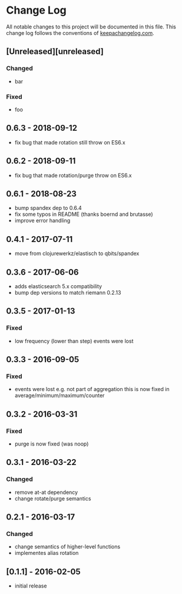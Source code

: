 # Change Log
All notable changes to this project will be documented in this file. This change log follows the conventions of [keepachangelog.com](http://keepachangelog.com/).

## [Unreleased][unreleased]
### Changed
- bar

### Fixed
- foo

## 0.6.3 - 2018-09-12
- fix bug that made rotation still throw on ES6.x

## 0.6.2 - 2018-09-11
- fix bug that made rotation/purge throw on ES6.x

## 0.6.1 - 2018-08-23
- bump spandex dep to 0.6.4
- fix some typos in README (thanks boernd and brutasse)
- improve error handling

## 0.4.1 - 2017-07-11
- move from clojurewerkz/elastisch to qbits/spandex

## 0.3.6 - 2017-06-06
- adds elasticsearch 5.x compatibility
- bump dep versions to match riemann 0.2.13

## 0.3.5 - 2017-01-13

### Fixed
- low frequency (lower than step) events were lost

## 0.3.3 - 2016-09-05

### Fixed
- events were lost e.g. not part of aggregation
  this is now fixed in average/minimum/maximum/counter

## 0.3.2 - 2016-03-31

### Fixed
- purge is now fixed (was noop)

## 0.3.1 - 2016-03-22

### Changed
- remove at-at dependency
- change rotate/purge semantics

## 0.2.1 - 2016-03-17

### Changed
- change semantics of higher-level functions
- implementes alias rotation

## [0.1.1] - 2016-02-05
- initial release

